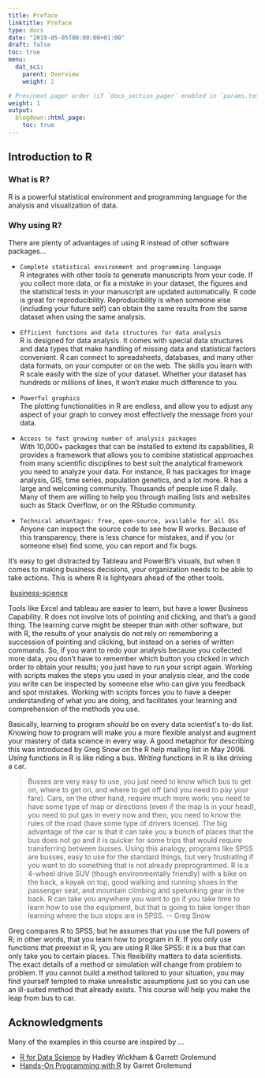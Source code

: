 ```yaml
---
title: Preface
linktitle: Preface
type: docs
date: "2019-05-05T00:00:00+01:00"
draft: false
toc: true
menu:
  dat_sci:
    parent: Overview
    weight: 2

# Prev/next pager order (if `docs_section_pager` enabled in `params.toml`)
weight: 1
output:
  blogdown::html_page:
    toc: true
---
```


## Introduction to R

### What is R?

R is a powerful statistical environment and programming language for the analysis and visualization of data.

### Why using R?

There are plenty of advantages of using R instead of other software packages...

* `Complete statistical environment and programming language`<br>
R integrates with other tools to generate manuscripts from your code. If you collect more data, or fix a mistake in your dataset, the figures and the statistical tests in your manuscript are updated automatically. R code is great for reproducibility. Reproducibility is when someone else (including your future self) can obtain the same results from the same dataset when using the same analysis.

* `Efficient functions and data structures for data analysis`<br>
R is designed for data analysis. It comes with special data structures and data types that make handling of missing data and statistical factors convenient. R can connect to spreadsheets, databases, and many other data formats, on your computer or on the web. The skills you learn with R scale easily with the size of your dataset. Whether your dataset has hundreds or millions of lines, it won’t make much difference to you.

* `Powerful graphics`</b><br>
The plotting functionalities in R are endless, and allow you to adjust any aspect of your graph to convey most effectively the message from your data.

* `Access to fast growing number of analysis packages`<br>
With 10,000+ packages that can be installed to extend its capabilities, R provides a framework that allows you to combine statistical approaches from many scientific disciplines to best suit the analytical framework you need to analyze your data. For instance, R has packages for image analysis, GIS, time series, population genetics, and a lot more. R has a large and welcoming community. Thousands of people use R daily. Many of them are willing to help you through mailing lists and websites such as Stack Overflow, or on the RStudio community.

* `Technical advantages: free, open-source, available for all OSs`</b><br>
Anyone can inspect the source code to see how R works. Because of this transparency, there is less chance for mistakes, and if you (or someone else) find some, you can report and fix bugs.

It’s easy to get distracted by Tableau and PowerBI’s visuals, but when it comes to making business decisions, your organization needs to be able to take actions. This is where R is lightyears ahead of the other tools.

<div class="article-header article-container featured-image-wrapper mt-4 mb-4" style="max-width: 720px;">
  <div style="position: relative">
    <img src="https://www.business-science.io/assets/2020-03-09-shiny-vs-tableau/dashboard-ecosystem.png" alt="" class="featured-image">
    <span class="article-header-caption"><a href="https://www.business-science.io/assets/2020-03-09-shiny-vs-tableau/dashboard-ecosystem.png">business-science</a></span>
  </div>
</div>

Tools like Excel and tableau are easier to learn, but have a lower Business Capability. R does not involve lots of pointing and clicking, and that’s a good thing. The learning curve might be steeper than with other software, but with R, the results of your analysis do not rely on remembering a succession of pointing and clicking, but instead on a series of written commands. So, if you want to redo your analysis because you collected more data, you don’t have to remember which button you clicked in which order to obtain your results; you just have to run your script again. Working with scripts makes the steps you used in your analysis clear, and the code you write can be inspected by someone else who can give you feedback and spot mistakes. Working with scripts forces you to have a deeper understanding of what you are doing, and facilitates your learning and comprehension of the methods you use.

Basically, learning to program _should_ be on every data scientist's to-do list. Knowing how to program will make you a more flexible analyst and augment your mastery of data science in every way. A good metaphor for describing this was introduced by Greg Snow on the R help mailing list in May 2006. _Using_ functions in R is like riding a bus. _Writing_ functions in R is like driving a car.

> Busses are very easy to use, you just need to know which bus to get on, where to get on, and where to get off (and you need to pay your fare). Cars, on the other hand, require much more work: you need to have some type of map or directions (even if the map is in your head), you need to put gas in every now and then, you need to know the rules of the road (have some type of drivers license). The big advantage of the car is that it can take you a bunch of places that the bus does not go and it is quicker for some trips that would require transferring between busses.
> Using this analogy, programs like SPSS are busses, easy to use for the standard things, but very frustrating if you want to do something that is not already preprogrammed.
> R is a 4-wheel drive SUV (though environmentally friendly) with a bike on the back, a kayak on top, good walking and running shoes in the passenger seat, and mountain climbing and spelunking gear in the back.
> R can take you anywhere you want to go if you take time to learn how to use the equipment, but that is going to take longer than learning where the bus stops are in SPSS.
> -- Greg Snow

Greg compares R to SPSS, but he assumes that you use the full powers of R; in other words, that you learn how to program in R. If you only use functions that preexist in R, you are using R like SPSS: it is a bus that can only take you to certain places. This flexibility matters to data scientists. The exact details of a method or simulation will change from problem to problem. If you cannot build a method tailored to your situation, you may find yourself tempted to make unrealistic assumptions just so you can use an ill-suited method that already exists. This course will help you make the leap from bus to car. 

## Acknowledgments

Many of the examples in this course are inspired by ...

* [R for Data Science](https://r4ds.had.co.nz) by Hadley Wickham & Garrett Grolemund
* [Hands-On Programming with R](https://rstudio-education.github.io/hopr/) by Garret Grolemund

